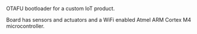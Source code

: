 OTAFU bootloader for a custom IoT product.

Board has sensors and actuators and a WiFi enabled Atmel ARM Cortex M4 microcontroller.

